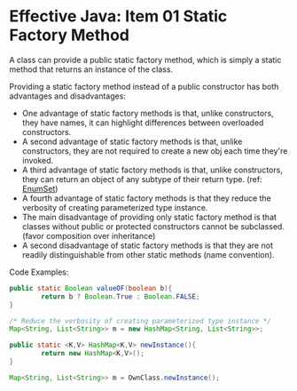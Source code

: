# Effective Java: Item 01   Static Factory Method


A class can provide a public static factory method, which is simply a static method that returns an instance of the class.

Providing a static factory method instead of a public constructor has both advantages and disadvantages:

- One advantage of static factory methods is that, unlike constructors, they have names, it can highlight differences between overloaded constructors.
- A second advantage of static factory methods is that, unlike constructors, they are not required to create a new obj each time they're invoked.
- A third advantage of static factory methods is that, unlike constructors, they can return an object of any subtype of their return type. (ref: [EnumSet](http://grepcode.com/file/repository.grepcode.com/java/root/jdk/openjdk/6-b14/java/util/EnumSet.java))
- A fourth advantage of static factory methods is that they reduce the verbosity of creating parameterized type instance.
- The main disadvantage of providing only static factory method is that classes without public or protected constructors cannot be subclassed.(favor composition over inheritance)
- A second disadvantage of static factory methods is that they are not readily distinguishable from other static methods (name convention).

Code Examples:

```java
public static Boolean valueOF(boolean b){
        return b ? Boolean.True : Boolean.FALSE;
}

/* Reduce the verbosity of creating parameterized type instance */
Map<String, List<String>> m = new HashMap<String, List<String>>;

public static <K,V> HashMap<K,V> newInstance(){
        return new HashMap<K,V>();
}

Map<String, List<String>> m = OwnClass.newInstance();
```

